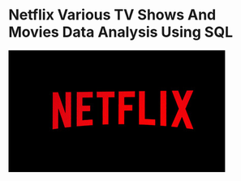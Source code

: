 # Netflix Various TV Shows And Movies Data  Analysis Using SQL


![Netflix_Logo](https://github.com/ernitishyadav/netflix_sql_project/blob/main/netflix_img.jpg)
